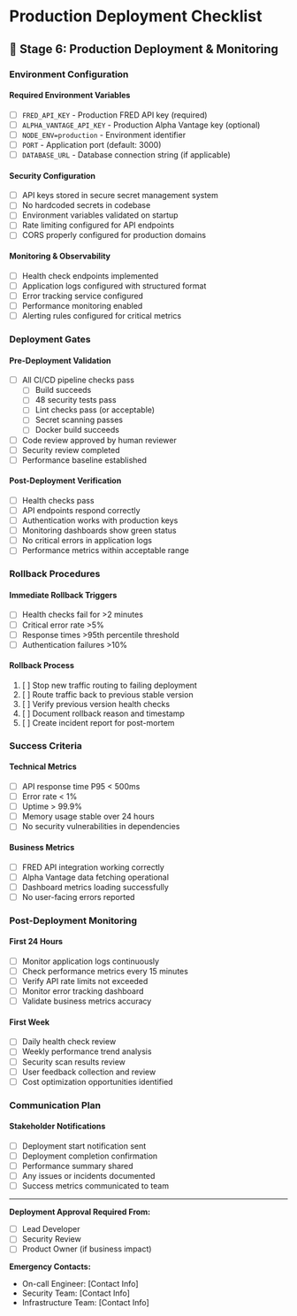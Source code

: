 # Production Deployment Checklist

## 🚀 Stage 6: Production Deployment & Monitoring

### Environment Configuration

#### Required Environment Variables
- [ ] `FRED_API_KEY` - Production FRED API key (required)
- [ ] `ALPHA_VANTAGE_API_KEY` - Production Alpha Vantage key (optional)
- [ ] `NODE_ENV=production` - Environment identifier
- [ ] `PORT` - Application port (default: 3000)
- [ ] `DATABASE_URL` - Database connection string (if applicable)

#### Security Configuration
- [ ] API keys stored in secure secret management system
- [ ] No hardcoded secrets in codebase
- [ ] Environment variables validated on startup
- [ ] Rate limiting configured for API endpoints
- [ ] CORS properly configured for production domains

#### Monitoring & Observability
- [ ] Health check endpoints implemented
- [ ] Application logs configured with structured format
- [ ] Error tracking service configured
- [ ] Performance monitoring enabled
- [ ] Alerting rules configured for critical metrics

### Deployment Gates

#### Pre-Deployment Validation
- [ ] All CI/CD pipeline checks pass
  - [ ] Build succeeds
  - [ ] 48 security tests pass
  - [ ] Lint checks pass (or acceptable)
  - [ ] Secret scanning passes
  - [ ] Docker build succeeds
- [ ] Code review approved by human reviewer
- [ ] Security review completed
- [ ] Performance baseline established

#### Post-Deployment Verification
- [ ] Health checks pass
- [ ] API endpoints respond correctly
- [ ] Authentication works with production keys
- [ ] Monitoring dashboards show green status
- [ ] No critical errors in application logs
- [ ] Performance metrics within acceptable range

### Rollback Procedures

#### Immediate Rollback Triggers
- [ ] Health checks fail for >2 minutes
- [ ] Critical error rate >5%
- [ ] Response times >95th percentile threshold
- [ ] Authentication failures >10%

#### Rollback Process
1. [ ] Stop new traffic routing to failing deployment
2. [ ] Route traffic back to previous stable version
3. [ ] Verify previous version health checks
4. [ ] Document rollback reason and timestamp
5. [ ] Create incident report for post-mortem

### Success Criteria

#### Technical Metrics
- [ ] API response time P95 < 500ms
- [ ] Error rate < 1%
- [ ] Uptime > 99.9%
- [ ] Memory usage stable over 24 hours
- [ ] No security vulnerabilities in dependencies

#### Business Metrics
- [ ] FRED API integration working correctly
- [ ] Alpha Vantage data fetching operational
- [ ] Dashboard metrics loading successfully
- [ ] No user-facing errors reported

### Post-Deployment Monitoring

#### First 24 Hours
- [ ] Monitor application logs continuously
- [ ] Check performance metrics every 15 minutes
- [ ] Verify API rate limits not exceeded
- [ ] Monitor error tracking dashboard
- [ ] Validate business metrics accuracy

#### First Week
- [ ] Daily health check review
- [ ] Weekly performance trend analysis
- [ ] Security scan results review
- [ ] User feedback collection and review
- [ ] Cost optimization opportunities identified

### Communication Plan

#### Stakeholder Notifications
- [ ] Deployment start notification sent
- [ ] Deployment completion confirmation
- [ ] Performance summary shared
- [ ] Any issues or incidents documented
- [ ] Success metrics communicated to team

---

**Deployment Approval Required From:**
- [ ] Lead Developer
- [ ] Security Review
- [ ] Product Owner (if business impact)

**Emergency Contacts:**
- On-call Engineer: [Contact Info]
- Security Team: [Contact Info]
- Infrastructure Team: [Contact Info]